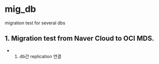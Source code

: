 # mig_db
migration test for several dbs

## 1. Migration test from Naver Cloud to OCI MDS.
* 1. db간 replication 연결
